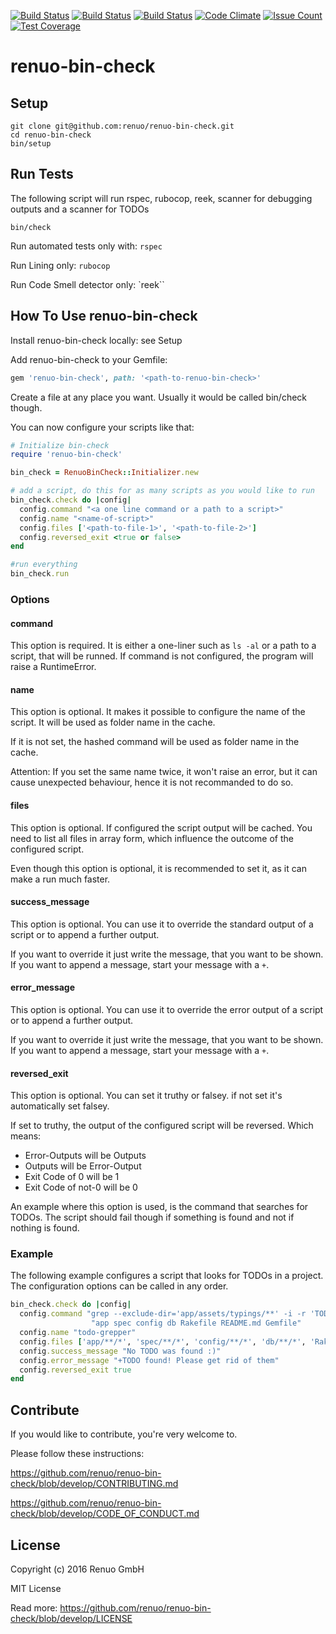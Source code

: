 [![Build Status](https://travis-ci.org/renuo/renuo-bin-check.svg?branch=master)](https://travis-ci.org/renuo/renuo-bin-check) [![Build Status](https://travis-ci.org/renuo/renuo-bin-check.svg?branch=develop)](https://travis-ci.org/renuo/renuo-bin-check)  [![Build Status](https://travis-ci.org/renuo/renuo-bin-check.svg?branch=testing)](https://travis-ci.org/renuo/renuo-bin-check) [![Code Climate](https://codeclimate.com/github/renuo/renuo-bin-check/badges/gpa.svg)](https://codeclimate.com/github/renuo/renuo-bin-check) [![Issue Count](https://codeclimate.com/github/renuo/renuo-bin-check/badges/issue_count.svg)](https://codeclimate.com/github/renuo/renuo-bin-check) [![Test Coverage](https://codeclimate.com/github/renuo/renuo-bin-check/badges/coverage.svg)](https://codeclimate.com/github/renuo/renuo-bin-check/coverage)
# renuo-bin-check

## Setup

```
git clone git@github.com:renuo/renuo-bin-check.git
cd renuo-bin-check
bin/setup
```

## Run Tests

The following script will run rspec, rubocop, reek, scanner for debugging outputs and a scanner for TODOs

```
bin/check
```

Run automated tests only with: `rspec`

Run Lining only: `rubocop`

Run Code Smell detector only: `reek``

## How To Use renuo-bin-check

Install renuo-bin-check locally: see Setup

Add renuo-bin-check to your Gemfile:

```rb
gem 'renuo-bin-check', path: '<path-to-renuo-bin-check>'
```

Create a file at any place you want. Usually it would be called bin/check though.

You can now configure your scripts like that:

```rb
# Initialize bin-check
require 'renuo-bin-check'

bin_check = RenuoBinCheck::Initializer.new

# add a script, do this for as many scripts as you would like to run
bin_check.check do |config|
  config.command "<a one line command or a path to a script>"
  config.name "<name-of-script>"
  config.files ['<path-to-file-1>', '<path-to-file-2>']
  config.reversed_exit <true or false>
end

#run everything
bin_check.run
```

### Options

#### command

This option is required. It is either a one-liner such as `ls -al` or a path to a script, that will be runned.
If command is not configured, the program will raise a RuntimeError.

#### name

This option is optional. It makes it possible to configure the name of the script. 
It will be used as folder name in the cache.

If it is not set, the hashed command will be used as folder name in the cache.

Attention: If you set the same name twice, it won't raise an error, 
but it can cause unexpected behaviour, hence it is not recommanded to do so.

#### files

This option is optional. If configured the script output will be cached. You need to list all files in array form, 
which influence the outcome of the configured script.

Even though this option is optional, it is recommended to set it, as it can make a run much faster.

#### success_message

This option is optional. You can use it to override the standard output of a script or to append a further output.

If you want to override it just write the message, that you want to be shown. If you want to append a message, start
your message with a ```+```.

#### error_message

This option is optional. You can use it to override the error output of a script or to append a further output.

If you want to override it just write the message, that you want to be shown. If you want to append a message, start
your message with a ```+```.

#### reversed_exit

This option is optional. You can set it truthy or falsey. if not set it's automatically set falsey.

If set to truthy, the output of the configured script will be reversed. Which means:
* Error-Outputs will be Outputs
* Outputs will be Error-Output
* Exit Code of 0 will be 1
* Exit Code of not-0 will be 0

An example where this option is used, is the command that searches for TODOs. 
The script should fail though if something is found and not if nothing is found.

### Example

The following example configures a script that looks for TODOs in a project.
The configuration options can be called in any order.

```rb
bin_check.check do |config|
  config.command "grep --exclude-dir='app/assets/typings/**' -i -r 'TODO'"\
                  "app spec config db Rakefile README.md Gemfile"
  config.name "todo-grepper"
  config.files ['app/**/*', 'spec/**/*', 'config/**/*', 'db/**/*', 'Rakefile', 'README.md', 'Gemfile']
  config.success_message "No TODO was found :)"
  config.error_message "+TODO found! Please get rid of them"
  config.reversed_exit true
end
```

## Contribute

If you would like to contribute, you're very welcome to.

Please follow these instructions:

https://github.com/renuo/renuo-bin-check/blob/develop/CONTRIBUTING.md

https://github.com/renuo/renuo-bin-check/blob/develop/CODE_OF_CONDUCT.md

## License

Copyright (c) 2016 Renuo GmbH

MIT License

Read more: https://github.com/renuo/renuo-bin-check/blob/develop/LICENSE
